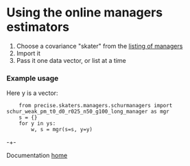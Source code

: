 # Using the online managers estimators

1. Choose a covariance "skater" from the [listing of managers](https://github.com/microprediction/precise/blob/main/LISTING_OF_MANAGERS.md)
2. Import it
3. Pass it one data vector, or list at a time

### Example usage
Here y is a vector:

        from precise.skaters.managers.schurmanagers import schur_weak_pm_t0_d0_r025_n50_g100_long_manager as mgr
        s = {}
        for y in ys:
            w, s = mgr(s=s, y=y)
  
-+-

Documentation [home](https://microprediction.github.io/precise)
